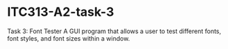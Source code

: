 # ITC313-A2-task-3
Task 3: Font Tester
A GUI program that allows a user to test different fonts, font styles, and font sizes within a window. 
